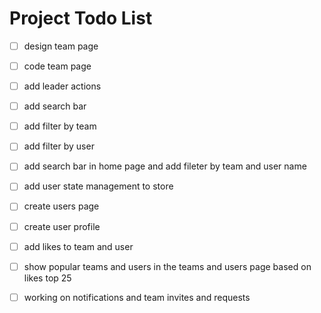 # Project Todo List

- [ ] design team page
- [ ] code team page

- [ ] add leader actions


- [ ] add search bar
- [ ] add filter by team

- [ ] add filter by user

- [ ] add search bar in home page and add fileter by team and user name

- [ ] add user state management to store

- [ ] create users page

- [ ] create user profile

- [ ] add likes to team and user

- [ ] show popular teams and users in the teams and users page based on likes top 25

- [ ] working on notifications and team invites and requests


